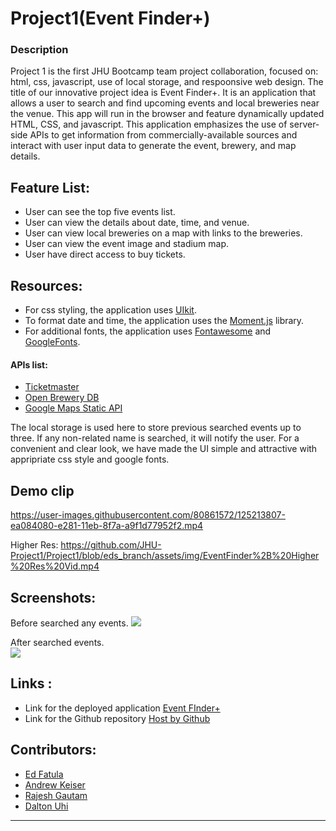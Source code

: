 # Project1(Event Finder+)

### Description
Project 1 is the first JHU Bootcamp team project collaboration, focused on: html, css, javascript, use of local storage, and respoonsive web design. The title of our innovative project idea is Event Finder+.  It is an application that allows a user to search and find upcoming events and local breweries near the venue. This app will run in the browser and feature dynamically updated HTML, CSS, and javascript. This application emphasizes the use of server-side APIs to get information from commercially-available sources and interact with user input data to generate the event, brewery, and map details.

## Feature List:

* User can see the top five events list.
* User can view the details about date, time, and venue.
* User can view local breweries on a map with links to the breweries.
* User can view the event image and stadium map.
* User have direct access to buy tickets.

## Resources:

- For css styling, the application uses [UIkit](https://getuikit.com/docs/introduction).
- To format date and time, the application uses the [Moment.js](https://momentjs.com/) library.
- For additional fonts, the application uses [Fontawesome](https://fontawesome.com) and [GoogleFonts](https://developers.google.com/fonts).

#### APIs list:
* [Ticketmaster](https://developer.ticketmaster.com/products-and-docs/apis/getting-started/)
* [Open Brewery DB](https://www.openbrewerydb.org/documentation/01-listbreweries)
* [Google Maps Static API](https://developers.google.com/maps/documentation/maps-static/overview)

The local storage is used here to store previous searched events up to three. If any non-related name is searched, it will notify the user. For a convenient and clear look, we have made the UI simple and attractive with appripriate css style and google fonts. 

## Demo clip
https://user-images.githubusercontent.com/80861572/125213807-ea084080-e281-11eb-8f7a-a9f1d77952f2.mp4

Higher Res: https://github.com/JHU-Project1/Project1/blob/eds_branch/assets/img/EventFinder%2B%20Higher%20Res%20Vid.mp4

## Screenshots:
Before searched any events.
   ![](./assets/images/before-search-city.png) 

After searched events.  
![](./assets/images/after-search-city.png)

## Links :

* Link for the deployed application [Event FInder+](https://jhu-project1.github.io/Project)
* Link for the Github repository [Host by Github](https://github.com/JHU-Project1/Project1)



## Contributors:
* [Ed Fatula](https://github.com/shooters00)
* [Andrew Keiser](https://github.com/webdev410)
* [Rajesh Gautam](https://github.com/Rajesh295-dev)
* [Dalton Uhi](https://github.com/duhl91)

- - -
 

